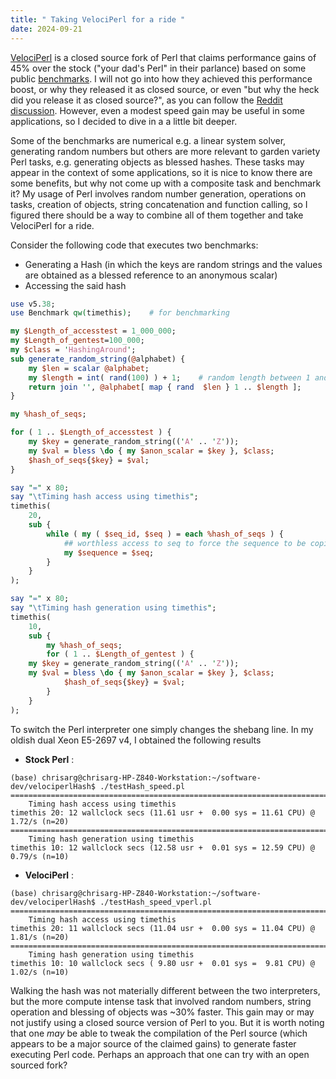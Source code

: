 ```yaml
---
title: " Taking VelociPerl for a ride "
date: 2024-09-21
---
```


[VelociPerl](https://velociperl.com/) is a closed source fork of Perl that claims performance gains of 45% over the stock ("your dad's Perl" in their parlance) based on some public [benchmarks](https://github.com/ruben-work/perl-workload).
I will not go into how they achieved this performance boost, or why they released it as closed source, or even "but why the heck did you release it as closed source?", as you can follow the [Reddit discussion](https://www.reddit.com/r/perl/comments/1aft377/velociperl_a_speed_oriented_fork_of_perl/?utm_source=share&utm_medium=web3x&utm_name=web3xcss&utm_term=1&utm_content=share_button).
However, even a modest speed gain may be useful in some applications, so I decided to dive in a a little bit deeper.

Some of the benchmarks are numerical e.g. a linear system solver, generating random numbers but others are more relevant to garden variety Perl tasks, e.g. generating objects as blessed hashes. 
These tasks may appear in the context of some applications, so it is nice to know there are some benefits, but why not come up with a composite task and benchmark it? My usage of Perl involves random number generation, operations on tasks, creation of objects, string concatenation and function calling, so I figured there should be a way to combine all of them together and take VelociPerl for a ride.

Consider the following code that executes two benchmarks:
* Generating a Hash (in which the keys are random strings and the values are obtained as a blessed reference to an anonymous scalar)
* Accessing the said hash

```perl
use v5.38;
use Benchmark qw(timethis);    # for benchmarking

my $Length_of_accesstest = 1_000_000;
my $Length_of_gentest=100_000;
my $class = 'HashingAround';    
sub generate_random_string(@alphabet) {
    my $len = scalar @alphabet;
    my $length = int( rand(100) ) + 1;    # random length between 1 and 100
    return join '', @alphabet[ map { rand  $len } 1 .. $length ];
}

my %hash_of_seqs;

for ( 1 .. $Length_of_accesstest ) {
    my $key = generate_random_string(('A' .. 'Z'));
    my $val = bless \do { my $anon_scalar = $key }, $class;
    $hash_of_seqs{$key} = $val;
}

say "=" x 80;
say "\tTiming hash access using timethis";
timethis(
    20,
    sub {
        while ( my ( $seq_id, $seq ) = each %hash_of_seqs ) {
            ## worthless access to seq to force the sequence to be copied in memory
            my $sequence = $seq;
        }
    }
);

say "=" x 80;
say "\tTiming hash generation using timethis";
timethis(
    10,
    sub {
        my %hash_of_seqs;
        for ( 1 .. $Length_of_gentest ) {
    my $key = generate_random_string(('A' .. 'Z'));
    my $val = bless \do { my $anon_scalar = $key }, $class;
            $hash_of_seqs{$key} = $val;
        }
    }
);

```

To switch the Perl interpreter one simply changes the shebang line. In my oldish dual Xeon E5-2697 v4, I obtained the following results

* **Stock Perl** :
```text
(base) chrisarg@chrisarg-HP-Z840-Workstation:~/software-dev/velociperlHash$ ./testHash_speed.pl 
================================================================================
	Timing hash access using timethis
timethis 20: 12 wallclock secs (11.61 usr +  0.00 sys = 11.61 CPU) @  1.72/s (n=20)
================================================================================
	Timing hash generation using timethis
timethis 10: 12 wallclock secs (12.58 usr +  0.01 sys = 12.59 CPU) @  0.79/s (n=10)

```

* **VelociPerl** :
```text
(base) chrisarg@chrisarg-HP-Z840-Workstation:~/software-dev/velociperlHash$ ./testHash_speed_vperl.pl 
================================================================================
	Timing hash access using timethis
timethis 20: 11 wallclock secs (11.04 usr +  0.00 sys = 11.04 CPU) @  1.81/s (n=20)
================================================================================
	Timing hash generation using timethis
timethis 10: 10 wallclock secs ( 9.80 usr +  0.01 sys =  9.81 CPU) @  1.02/s (n=10)
```

Walking the hash was not materially different between the two interpreters, but the more compute intense task that involved random numbers, string operation and blessing of objects was ~30% faster. 
This gain may or may not justify using a closed source version of Perl to you. But it is worth noting that one _may_ be able to tweak the compilation of the Perl source (which appears to be a major source of the claimed gains) to generate faster executing Perl code. Perhaps an approach that one can try with an open sourced fork?
